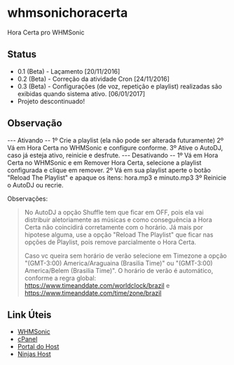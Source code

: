 # whmsonichoracerta
Hora Certa pro WHMSonic

## Status
* 0.1 (Beta) - Laçamento [20/11/2016]
* 0.2 (Beta) - Correção da atividade Cron [24/11/2016]
* 0.3 (Beta) - Configurações (de voz, repetição e playlist) realizadas são exibidas quando sistema ativo. [06/01/2017]
* Projeto descontinuado!

## Observação
--- Ativando --
1º Crie a playlist (ela não pode ser alterada futuramente)
2º Vá em Hora Certa no WHMSonic e configure conforme.
3º Ative o AutoDJ, caso já esteja ativo, reinicie e desfrute.
--- Desativando --
1º Vá em Hora Certa no WHMSonic e em Remover Hora Certa, selecione a playlist configurada e clique em remover.
2º Vá em sua playlist aperte o botão "Reload The Playlist" e apaque os itens: hora.mp3 e minuto.mp3
3º Reinicie o AutoDJ ou recrie.

Observações: 
> No AutoDJ a opção Shuffle tem que ficar em OFF, pois ela vai distribuir aletoriamente as músicas e como conseguência a Hora Certa não coincidirá corretamente com o horário.
> Já mais por hipotese alguma, use a opção "Reload The Playlist" que ficar nas opções de Playlist, pois remove parcialmente o Hora Certa.
> 
> Caso vc queira sem horário de verão selecione em Timezone a opção "(GMT-3:00) America/Araguaina (Brasilia Time)" ou "(GMT-3:00) America/Belem (Brasilia Time)". O horário de verão é automático, conforme a regra global: https://www.timeanddate.com/worldclock/brazil e https://www.timeanddate.com/time/zone/brazil

## Link Úteis
* [WHMSonic](https://whmsonic.com)
* [cPanel](https://www.cpanel.com.br/)
* [Portal do Host](https://www.portaldohost.com.br/)
* [Ninjas Host](https://www.ninjashost.com.br/)
